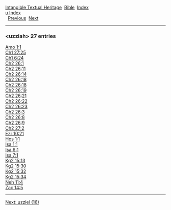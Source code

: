 [Intangible Textual Heritage](../../index)  [Bible](../index) 
[Index](index)   
[u Index](_u_)  
  [Previous](c12050)  [Next](c12052) 

------------------------------------------------------------------------

### &lt;uzziah&gt; 27 entries

[Amo 1:1](../kjv/amo001.htm#001)  
[Ch1 27:25](../kjv/ch1027.htm#025)  
[Ch1 6:24](../kjv/ch1006.htm#024)  
[Ch2 26:1](../kjv/ch2026.htm#001)  
[Ch2 26:11](../kjv/ch2026.htm#011)  
[Ch2 26:14](../kjv/ch2026.htm#014)  
[Ch2 26:18](../kjv/ch2026.htm#018)  
[Ch2 26:18](../kjv/ch2026.htm#018)  
[Ch2 26:19](../kjv/ch2026.htm#019)  
[Ch2 26:21](../kjv/ch2026.htm#021)  
[Ch2 26:22](../kjv/ch2026.htm#022)  
[Ch2 26:23](../kjv/ch2026.htm#023)  
[Ch2 26:3](../kjv/ch2026.htm#003)  
[Ch2 26:8](../kjv/ch2026.htm#008)  
[Ch2 26:9](../kjv/ch2026.htm#009)  
[Ch2 27:2](../kjv/ch2027.htm#002)  
[Ezr 10:21](../kjv/ezr010.htm#021)  
[Hos 1:1](../kjv/hos001.htm#001)  
[Isa 1:1](../kjv/isa001.htm#001)  
[Isa 6:1](../kjv/isa006.htm#001)  
[Isa 7:1](../kjv/isa007.htm#001)  
[Kg2 15:13](../kjv/kg2015.htm#013)  
[Kg2 15:30](../kjv/kg2015.htm#030)  
[Kg2 15:32](../kjv/kg2015.htm#032)  
[Kg2 15:34](../kjv/kg2015.htm#034)  
[Neh 11:4](../kjv/neh011.htm#004)  
[Zac 14:5](../kjv/zac014.htm#005)  

------------------------------------------------------------------------

[Next: uzziel (16)](c12052)
